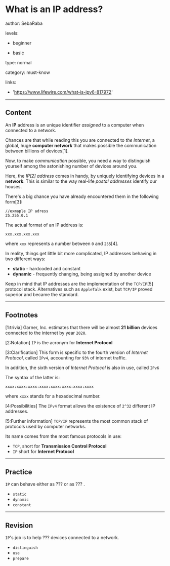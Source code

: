 # What is an IP address?
author: SebaRaba

levels:

  - beginner

  - basic

type: normal

category: must-know

links:

  - 'https://www.lifewire.com/what-is-ipv6-817972'

---
## Content

An **IP** address is an unique identifier *assigned* to a computer when connected to a network.

Chances are that while reading this you are connected to *the Internet*, a global, huge **computer network** that makes possible the communication between billions of devices[1].

Now, to make *communication* possible, you need a way to distinguish yourself among the  astonishing number of devices around you.

Here, the *IP[2] address* comes in handy, by uniquely identifying devices in a **network**. This is similar to the way real-life *postal addresses* identify our houses.

There's a big chance you have already encountered them in the following form[3]:

```
//exmaple IP adress
25.255.0.1
```

The actual format of an IP address is:
```
xxx.xxx.xxx.xxx
```
where `xxx` represents a number between `0` and `255`[4].

In reality, things get little bit more complicated, IP addresses behaving in two different ways:
 - **static** - hardcoded and constant
 - **dynamic** - frequently changing, being assigned by another device

Keep in mind that IP addresses are the implementation of the `TCP/IP`[5] protocol stack.
Alternatives such as `AppleTalk` exist, but `TCP/IP` proved superior and became the standard.

---
## Footnotes

[1:trivia]
Garner, Inc. estimates that there will be almost **21 billion** devices connected to the internet by year `2020`.

[2:Notation]
`IP` is the acronym for **Internet Protocol**

[3:Clarification]
This form is specific to the fourth version of *Internet Protocol*, called `IPv4`, accounting for `93%` of internet traffic.

In addition, the sixth version of *Internet Protocol* is also in use, called `IPv6`

The syntax of the latter is:
```
xxxx:xxxx:xxxx:xxxx:xxxx:xxxx:xxxx:xxxx
```
where `xxxx` stands for a hexadecimal number.

[4:Possibilities]
The `IPv4` format allows the existence of `2^32` different IP addresses.

[5:Further information]
`TCP/IP` represents the most common stack of protocols used by computer networks.

Its name comes from the most famous protocols in use:
 - `TCP`, short for **Transmission Control Protocol**
 - `IP` short for **Internet Protocol**
---
## Practice

`IP` can behave either as ??? or as ??? .

* `static`
* `dynamic`
* `constant`

---
## Revision

`IP`'s job is to help ??? devices connected to a network.

* `distinguish`
* `use`
* `prepare`
